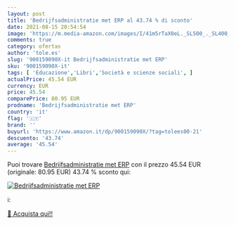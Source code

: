 ```yaml
---
layout: post
title: 'Bedrijfsadministratie met ERP al 43.74 % di sconto'
date: 2021-08-15 20:54:54
image: 'https://m.media-amazon.com/images/I/41m5rTaX0eL._SL500_._SL400_.jpg'
comments: true
category: ofertas
author: 'tole.es'
slug: '900159090X-it Bedrijfsadministratie met ERP'
sku: '900159090X-it'
tags: [ 'Educazione','Libri','Società e scienze sociali', ]
actualPrice: 45.54 EUR
currency: EUR
price: 45.54
comparePrice: 80.95 EUR
prodname: 'Bedrijfsadministratie met ERP'
country: 'it'
flag: '🇮🇹'
brand: ''
buyurl: 'https://www.amazon.it/dp/900159090X/?tag=tolees00-21'
descuento: '43.74'
average: '45.54'
---
```


Puoi trovare [Bedrijfsadministratie met ERP](https://www.amazon.it/dp/900159090X/?tag=tolees00-21) con il prezzo 45.54 EUR (originale: 80.95 EUR) 43.74 % sconto qui:

[![Bedrijfsadministratie met ERP](https://m.media-amazon.com/images/I/41m5rTaX0eL._SL500_._SL400_.jpg)](https://www.amazon.it/dp/900159090X/?tag=tolees00-21)

ℹ️:


[🛒 Acquista qui!!](https://www.amazon.it/dp/900159090X/?tag=tolees00-21)
